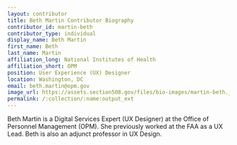 ```yaml
---
layout: contributor
title: Beth Martin Contributor Biography
contributor_id: martin-beth
contributor_type: individual
display_name: Beth Martin
first_name: Beth 
last_name: Martin
affiliation_long: National Institutes of Health
affiliation_short: OPM
position: User Experience (UX) Designer
location: Washington, DC
email: beth.martin@opm.gov
image_url: https://assets.section508.gov/files/bio-images/martin-beth.jpg
permalink: /:collection/:name:output_ext
---
```

Beth Martin is a Digital Services Expert (UX Designer) at the Office of Personnel Management (OPM). She previously worked at the FAA as a UX Lead. Beth is also an adjunct professor in UX Design.